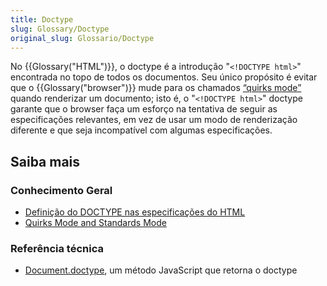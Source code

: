 ```yaml
---
title: Doctype
slug: Glossary/Doctype
original_slug: Glossario/Doctype
---
```

No {{Glossary("HTML")}}, o doctype é a introdução "`<!DOCTYPE html>`" encontrada no topo de todos os documentos. Seu único propósito é evitar que o {{Glossary("browser")}} mude para os chamados [“quirks mode”](/pt-BR/docs/Quirks_Mode_and_Standards_Mode) quando renderizar um documento; isto é, o "`<!DOCTYPE html>`" doctype garante que o browser faça um esforço na tentativa de seguir as especificações relevantes, em vez de usar um modo de renderização diferente e que seja incompatível com algumas especificações.

## Saiba mais

### Conhecimento Geral

- [Definição do DOCTYPE nas especificações do HTML](https://html.spec.whatwg.org/multipage/syntax.html#the-doctype)
- [Quirks Mode and Standards Mode](/pt-BR/docs/Quirks_Mode_and_Standards_Mode)

### Referência técnica

- [Document.doctype](/pt-BR/docs/Web/API/Document/doctype), um método JavaScript que retorna o doctype
